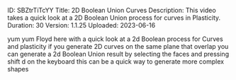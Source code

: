 ID: SBZtrTiTcYY
Title: 2D Boolean Union Curves
Description: This video takes a quick look at a 2D Boolean Union process for curves in Plasticity.
Duration: 30
Version: 1.1.25
Uploaded: 2023-06-16

yum yum Floyd here with a quick look at
a 2d Boolean process for Curves and
plasticity if you generate 2D curves on
the same plane that overlap you can
generate a 2d Boolean Union result by
selecting the faces and pressing shift d
on the keyboard this can be a quick way
to generate more complex shapes
